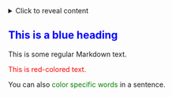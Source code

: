 <details>
  <summary>Click to reveal content</summary>

  ## Heading

  This is the sub content that will be shown when the user clicks the heading.

  - Point 1
  - Point 2
  - Point 3

</details>


## <span style="color: blue;">This is a blue heading</span>

This is some regular Markdown text.

<span style="color: red;">This is red-colored text.</span>

You can also <span style="color: green;">color specific words</span> in a sentence.